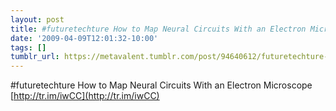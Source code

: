 ```yaml
---
layout: post
title: #futuretechture How to Map Neural Circuits With an Electron Microscope
date: '2009-04-09T12:01:32-10:00'
tags: []
tumblr_url: https://metavalent.tumblr.com/post/94640612/futuretechture-how-to-map-neural-circuits-with-an
---
```

#futuretechture How to Map Neural Circuits With an Electron Microscope [http://tr.im/iwCC](http://tr.im/iwCC)

